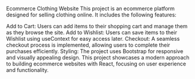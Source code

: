 Ecommerce Clothing Website
This project is an ecommerce platform designed for selling clothing online. It includes the following features:

Add to Cart: Users can add items to their shopping cart and manage them as they browse the site.
Add to Wishlist: Users can save items to their Wishlist using useContext for easy access later.
Checkout: A seamless checkout process is implemented, allowing users to complete their purchases efficiently.
Styling: The project uses Bootstrap for responsive and visually appealing design.
This project showcases a modern approach to building ecommerce websites with React, focusing on user experience and functionality.
